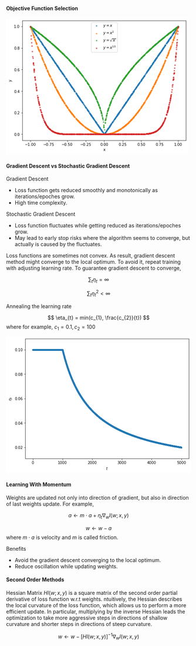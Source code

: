 #### Objective Function Selection
![Screenshot](img/obj_func.png)

#### Gradient Descent vs Stochastic Gradient Descent
Gradient Descent

* Loss function gets reduced smoothly and monotonically as iterations/epoches grow.
* High time complexity.<br>

Stochastic Gradient Descent

* Loss function fluctuates while getting reduced as iterations/epoches grow.
* May lead to early stop risks where the algorithm seems to converge, but actually is caused by the fluctuates.


Loss functions are sometimes not convex. As result, gradient descent method might converge to the local optimum. To avoid it, repeat training with adjusting learning rate. To guarantee gradient descent to converge, <br>

$$
\sum_{t}\eta_{t} = \infty
$$

$$
\sum_{t}\eta_{t}^{2} < \infty
$$

Annealing the learning rate <br>

$$
\eta_{t} = min(c_{1}, \frac{c_{2}}{t})
$$
where for example, $c_{1} = 0.1, c_{2} = 100$

![Screenshot](img/lr_rate.png)

#### Learning With Momentum
Weights are updated not only into direction of gradient, but also in direction of last weights update. For example,<br>

$$
a \leftarrow m\cdot a + \eta_{t}\nabla_{w}l(w;x, y)
$$

$$
w \leftarrow w - a
$$
where $m\cdot a$ is velocity and $m$ is called friction.

Benefits

* Avoid the gradient descent converging to the local optimum.
* Reduce oscillation while updating weights.

#### Second Order Methods

Hessian Matrix $Hl(w;x,y)$ is a square matrix of the second order partial derivative of loss function w.r.t weights. ntuitively, the Hessian describes the local curvature of the loss function, which allows us to perform a more efficient update. In particular, multiplying by the inverse Hessian leads the optimization to take more aggressive steps in directions of shallow curvature and shorter steps in directions of steep curvature. <br>

$$
w \leftarrow w - [Hl(w;x,y)]^{-1}\nabla_{w}l(w;x, y)
$$